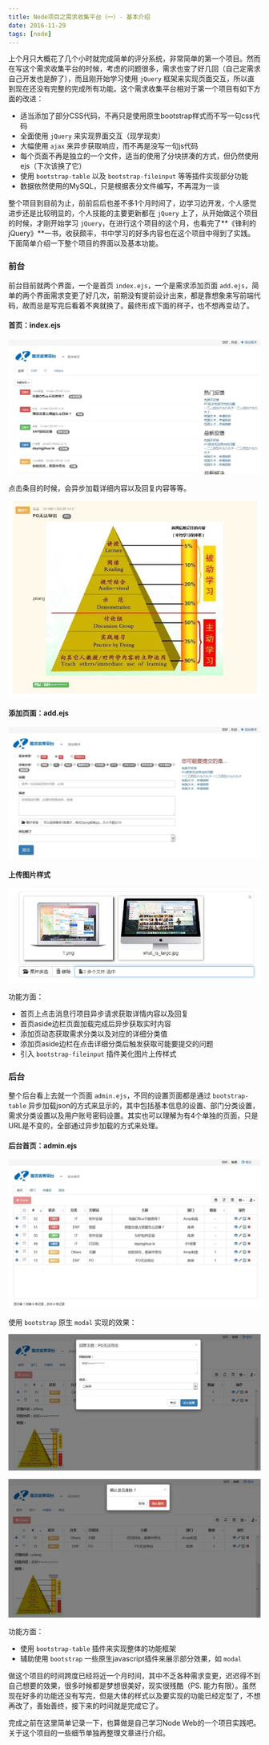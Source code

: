 ```yaml
---
title: Node项目之需求收集平台（一）- 基本介绍
date: 2016-11-29
tags: [node]
---
```


上个月只大概花了几个小时就完成简单的评分系统，非常简单的第一个项目。然而在写这个需求收集平台的时候，考虑的问题很多，需求也变了好几回（自己定需求自己开发也是醉了），而且刚开始学习使用 `jQuery` 框架来实现页面交互，所以直到现在还没有完整的完成所有功能。这个需求收集平台相对于第一个项目有如下方面的改进：

- 适当添加了部分CSS代码，不再只是使用原生bootstrap样式而不写一句css代码
- 全面使用 `jQuery` 来实现界面交互（现学现卖）
- 大幅使用 `ajax` 来异步获取响应，而不再是没写一句js代码
- 每个页面不再是独立的一个文件，适当的使用了分块拼凑的方式，但仍然使用ejs（下次该换了它）
- 使用 `bootstrap-table` 以及 `bootstrap-fileinput` 等等插件实现部分功能
- 数据依然使用的MySQL，只是根据表分文件编写，不再混为一谈

整个项目到目前为止，前前后后也差不多1个月时间了，边学习边开发，个人感觉进步还是比较明显的，个人技能的主要更新都在 `jQuery` 上了，从开始做这个项目的时候，才刚开始学习 `jQuery`，在进行这个项目的这个月，也看完了**《锋利的jQuery》**一书，收获颇丰，书中学习的好多内容也在这个项目中得到了实践。下面简单介绍一下整个项目的界面以及基本功能。

### 前台
前台目前就两个界面，一个是首页 `index.ejs`，一个是需求添加页面 `add.ejs`，简单的两个界面需求变更了好几次，前期没有提前设计出来，都是靠想象来写前端代码，故而总是写完后看着不爽就换了。最终形成下面的样子，也不想再变动了。

#### 首页：index.ejs
![](../image/node/2016-11-30-15-32-58.jpg)

点击条目的时候，会异步加载详细内容以及回复内容等等。

![](../image/node/2016-11-30-15-34-28.jpg)

#### 添加页面：add.ejs
![](../image/node/2016-11-30-15-33-23.jpg)

#### 上传图片样式

![](../image/node/2016-11-30-15-35-52.jpg)

功能方面：

- 首页上点击消息行项目异步请求获取详情内容以及回复
- 首页aside边栏页面加载完成后异步获取实时内容
- 添加页动态获取需求分类以及对应的详细分类值
- 添加页aside边栏在点击详细分类后触发获取可能要提交的问题
- 引入 `bootstrap-fileinput` 插件美化图片上传样式

### 后台
整个后台看上去就一个页面 `admin.ejs`，不同的设置页面都是通过 `bootstrap-table` 异步加载json的方式来显示的，其中包括基本信息的设置、部门分类设置，需求分类设置以及用户账号密码设置。其实也可以理解为有4个单独的页面，只是URL是不变的，全部通过异步加载的方式来处理。

#### 后台首页：admin.ejs
![](../image/node/2016-11-30-15-37-24.jpg)

使用 `bootstrap` 原生 `modal` 实现的效果：

![](../image/node/2016-11-30-15-38-05.jpg)

![](../image/node/2016-11-30-15-38-20.jpg)

功能方面：

- 使用 `bootstrap-table` 插件来实现整体的功能框架
- 辅助使用 `bootstrap` 一些原生javascript插件来展示部分效果，如 `modal`


做这个项目的时间跨度已经将近一个月时间，其中不乏各种需求变更，迟迟得不到自己想要的效果，很多时候都是梦想很美好，现实很残酷（PS. 能力有限）。虽然现在好多的功能还没有写完，但是大体的样式以及要实现的功能已经定型了，不想再改了，善始善终，接下来的时间就是完成它了。

完成之前在这里简单记录一下，也算做是自己学习Node Web的一个项目实践吧。关于这个项目的一些细节单独再整理文章进行介绍。
